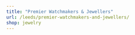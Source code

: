 ```yaml
---
title: "Premier Watchmakers & Jewellers"
url: /leeds/premier-watchmakers-and-jewellers/
shop: jewelry
---
```

